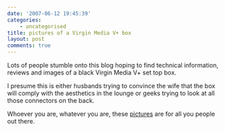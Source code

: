 ```yaml
---
date: '2007-06-12 19:45:39'
categories:
    - uncategorised
title: pictures of a Virgin Media V+ box
layout: post
comments: true
---
```

Lots of people stumble onto this blog hoping to find technical
information, reviews and images of a black Virgin Media V+ set top box.

I presume this is either husbands trying to convince the wife that the
box will comply with the aesthetics in the lounge or geeks trying to
look at all those connectors on the back.

Whoever you are, whatever you are, these
[pictures](http://picasaweb.google.com/nbrightside/VirginMediaVBox) are
for all you people out there.
